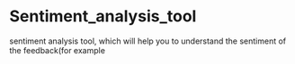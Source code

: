 # Sentiment_analysis_tool
sentiment analysis tool, which will help you to understand the sentiment of the feedback(for example

